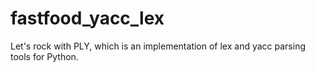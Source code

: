fastfood_yacc_lex
=================

Let's rock with PLY, which is an implementation of lex and yacc parsing tools for Python.

